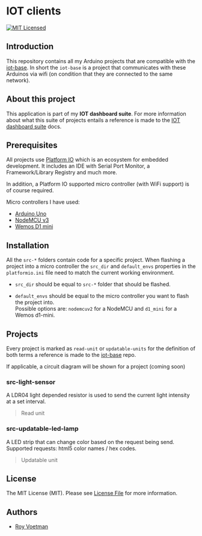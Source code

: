 # IOT clients 

[![MIT Licensed](https://img.shields.io/badge/license-MIT-brightgreen.svg?style=flat-square)](LICENSE)

## Introduction
This repository contains all my Arduino projects that are compatible with the [iot-base](https://github.com/RoyVoetman/iot-base). In short the `iot-base` is a project that communicates with these Arduinos via wifi (on condition that they are connected to the same network).

## About this project
This application is part of my **IOT dashboard suite**. For more information about what this suite of projects entails a reference is made to the [IOT dashboard suite](https://github.com/RoyVoetman/iot-base/blob/master/docs/IOT%20dashboard%20suite.md) docs.

## Prerequisites
All projects use [Platform IO](https://platformio.org/) which is an ecosystem for embedded development. It includes an IDE with Serial Port Monitor, a Framework/Library Registry and much more. 

In addition, a Platform IO supported micro controller (with WiFi support) is of course required.

Micro controllers I have used:
* [Arduino Uno](https://store.arduino.cc/arduino-uno-rev3)
* [NodeMCU v3](https://docs.zerynth.com/latest/official/board.zerynth.nodemcu3/docs/index.html)
* [Wemos D1 mini](https://www.wemos.cc/en/latest/d1/d1_mini.html)

## Installation
All the `src-*` folders contain code for a specific project. When flashing a project into a micro controller the `src_dir` and `default_envs` properties in the `platformio.ini` file need to match the current working environment.

* `src_dir` should be equal to `src-*` folder that should be flashed.

* `default_envs` should be equal to the micro controller you want to flash the project into. <br> Possible options are: `nodemcuv2` for a NodeMCU and `d1_mini` for a Wemos d1-mini.

## Projects
Every project is marked as `read-unit` or `updatable-units` for the definition of both terms a reference is made to the [iot-base](https://github.com/RoyVoetman/iot-base/blob/master/docs/IOT%20dashboard%20suite.md#read-unit-vs-updatable-unit) repo.

If applicable, a circuit diagram will be shown for a project (coming soon)

### src-light-sensor
A LDR04 light depended resistor is used to send the current light intensity at a set interval.
> Read unit

### src-updatable-led-lamp
A LED strip that can change color based on the request being send. Supported requests: html5 color names / hex codes.
> Updatable unit

## License
The MIT License (MIT). Please see [License File](LICENSE) for more information.

## Authors
* [Roy Voetman](https://www.royvoetman.nl)
